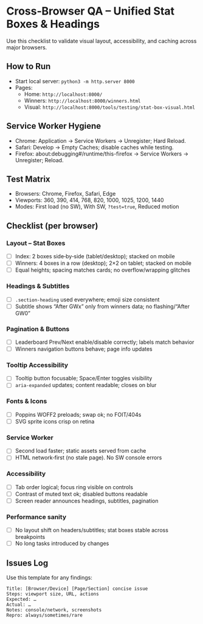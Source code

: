 # Cross‑Browser QA – Unified Stat Boxes & Headings

Use this checklist to validate visual layout, accessibility, and caching across major browsers.

## How to Run

- Start local server: `python3 -m http.server 8000`
- Pages:
  - Home: `http://localhost:8000/`
  - Winners: `http://localhost:8000/winners.html`
  - Visual: `http://localhost:8000/tools/testing/stat-box-visual.html`

## Service Worker Hygiene

- Chrome: Application → Service Workers → Unregister; Hard Reload.
- Safari: Develop → Empty Caches; disable caches while testing.
- Firefox: about:debugging#/runtime/this-firefox → Service Workers → Unregister; Reload.

## Test Matrix

- Browsers: Chrome, Firefox, Safari, Edge
- Viewports: 360, 390, 414, 768, 820, 1000, 1025, 1200, 1440
- Modes: First load (no SW), With SW, `?test=true`, Reduced motion

## Checklist (per browser)

### Layout – Stat Boxes

- [ ] Index: 2 boxes side‑by‑side (tablet/desktop); stacked on mobile
- [ ] Winners: 4 boxes in a row (desktop); 2×2 on tablet; stacked on mobile
- [ ] Equal heights; spacing matches cards; no overflow/wrapping glitches

### Headings & Subtitles

- [ ] `.section-heading` used everywhere; emoji size consistent
- [ ] Subtitle shows “After GWx” only from winners data; no flashing/“After GW0”

### Pagination & Buttons

- [ ] Leaderboard Prev/Next enable/disable correctly; labels match behavior
- [ ] Winners navigation buttons behave; page info updates

### Tooltip Accessibility

- [ ] Tooltip button focusable; Space/Enter toggles visibility
- [ ] `aria-expanded` updates; content readable; closes on blur

### Fonts & Icons

- [ ] Poppins WOFF2 preloads; swap ok; no FOIT/404s
- [ ] SVG sprite icons crisp on retina

### Service Worker

- [ ] Second load faster; static assets served from cache
- [ ] HTML network‑first (no stale page). No SW console errors

### Accessibility

- [ ] Tab order logical; focus ring visible on controls
- [ ] Contrast of muted text ok; disabled buttons readable
- [ ] Screen reader announces headings, subtitles, pagination

### Performance sanity

- [ ] No layout shift on headers/subtitles; stat boxes stable across breakpoints
- [ ] No long tasks introduced by changes

## Issues Log

Use this template for any findings:

```
Title: [Browser/Device] [Page/Section] concise issue
Steps: viewport size, URL, actions
Expected: …
Actual: …
Notes: console/network, screenshots
Repro: always/sometimes/rare
```
